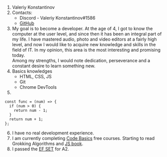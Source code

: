 1. Valeriy Konstantinov
2. Contacts:
    * Discord - Valeriy Konstantinov#1586
    * [GitHub](https://github.com/Chilloud)
3. My goal is to become a developer. At the age of 4, I got to know the computer at the user level, and since then it has been an integral part of my life.
I have mastered audio, photo and video editors at a fairly high level, and now I would like to acquire new knowledge and skills in the field of IT. In my opinion, this area is the most interesting and promising today.           
Among my strengths, I would note dedication, perseverance and a constant desire to learn something new.
4. Basics knowledges
    * HTML, CSS, JS
    * Git
    * Chrome DevTools
5. 
```
const func = (num) => {  
  if (num > 0) {  
    return num - 1;  
  }
  return num + 1;  
};  
```
6. I have no real development experience.
7. I am currently completing [Code Basics](https://ru.code-basics.com/) free courses. Starting to read Grokking Algorithms and [JS book](https://learn.javascript.ru/).
8. I passed the [EF SET](https://www.efset.org/ru/) for A2.
